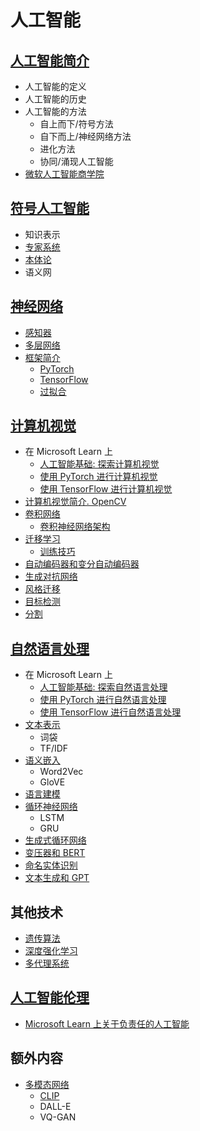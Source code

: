 # 人工智能

## [人工智能简介](https://github.com/microsoft/AI-For-Beginners/blob/main/lessons/1-Intro/README.md)
 - 人工智能的定义
 - 人工智能的历史
 - 人工智能的方法
     - 自上而下/符号方法
     - 自下而上/神经网络方法
     - 进化方法
     - 协同/涌现人工智能
 - [微软人工智能商学院](https://www.microsoft.com/ai/ai-business-school/?WT.mc_id=academic-77998-cacaste)

## [符号人工智能](https://github.com/microsoft/AI-For-Beginners/blob/main/lessons/2-Symbolic/README.md)
 - 知识表示
 - [专家系统](https://github.com/microsoft/AI-For-Beginners/blob/main/lessons/2-Symbolic/Animals.ipynb)
 - [本体论](https://github.com/microsoft/AI-For-Beginners/blob/main/lessons/2-Symbolic/FamilyOntology.ipynb)
 - 语义网

## [神经网络](https://github.com/microsoft/AI-For-Beginners/blob/main/lessons/3-NeuralNetworks/README.md)
 - [感知器](https://github.com/microsoft/AI-For-Beginners/blob/main/lessons/3-NeuralNetworks/03-Perceptron/README.md)
 - [多层网络](https://github.com/microsoft/AI-For-Beginners/blob/main/lessons/3-NeuralNetworks/04-OwnFramework/README.md)
 - [框架简介](https://github.com/microsoft/AI-For-Beginners/blob/main/lessons/3-NeuralNetworks/05-Frameworks/README.md)
   - [PyTorch](https://github.com/microsoft/AI-For-Beginners/blob/main/lessons/3-NeuralNetworks/05-Frameworks/IntroPyTorch.ipynb)
   - [TensorFlow](https://github.com/microsoft/AI-For-Beginners/blob/main/lessons/3-NeuralNetworks/05-Frameworks/IntroKerasTF.md)
   - [过拟合](https://github.com/microsoft/AI-For-Beginners/blob/main/lessons/3-NeuralNetworks/05-Frameworks/Overfitting.md)

## [计算机视觉](https://github.com/microsoft/AI-For-Beginners/blob/main/lessons/4-ComputerVision/README.md)
 - 在 Microsoft Learn 上
    - [人工智能基础: 探索计算机视觉](https://docs.microsoft.com/learn/paths/explore-computer-vision-microsoft-azure/?WT.mc_id=academic-77998-cacaste)
    - [使用 PyTorch 进行计算机视觉](https://docs.microsoft.com/learn/modules/intro-computer-vision-pytorch/?WT.mc_id=academic-77998-cacaste)
    - [使用 TensorFlow 进行计算机视觉](https://docs.microsoft.com/learn/modules/intro-computer-vision-TensorFlow/?WT.mc_id=academic-77998-cacaste)
 - [计算机视觉简介. OpenCV](https://github.com/microsoft/AI-For-Beginners/blob/main/lessons/4-ComputerVision/06-IntroCV/README.md)
 - [卷积网络](https://github.com/microsoft/AI-For-Beginners/blob/main/lessons/4-ComputerVision/07-ConvNets/README.md)
   - [卷积神经网络架构](https://github.com/microsoft/AI-For-Beginners/blob/main/lessons/4-ComputerVision/07-ConvNets/CNN_Architectures.md)
 - [迁移学习](https://github.com/microsoft/AI-For-Beginners/blob/main/lessons/4-ComputerVision/08-TransferLearning/README.md)
   - [训练技巧](https://github.com/microsoft/AI-For-Beginners/blob/main/lessons/4-ComputerVision/08-TransferLearning/TrainingTricks.md)
 - [自动编码器和变分自动编码器](https://github.com/microsoft/AI-For-Beginners/blob/main/lessons/4-ComputerVision/09-Autoencoders/README.md)
 - [生成对抗网络](https://github.com/microsoft/AI-For-Beginners/blob/main/lessons/4-ComputerVision/10-GANs/README.md)
 - [风格迁移](https://github.com/microsoft/AI-For-Beginners/blob/main/lessons/4-ComputerVision/10-GANs/StyleTransfer.ipynb)
 - [目标检测](https://github.com/microsoft/AI-For-Beginners/blob/main/lessons/4-ComputerVision/11-ObjectDetection/README.md)
 - [分割](https://github.com/microsoft/AI-For-Beginners/blob/main/lessons/4-ComputerVision/12-Segmentation/README.md)

## [自然语言处理](https://github.com/microsoft/AI-For-Beginners/blob/main/lessons/5-NLP/README.md)
 - 在 Microsoft Learn 上
    - [人工智能基础: 探索自然语言处理](https://docs.microsoft.com/learn/paths/explore-natural-language-processing/?WT.mc_id=academic-77998-cacaste)
    - [使用 PyTorch 进行自然语言处理](https://docs.microsoft.com/learn/modules/intro-natural-language-processing-pytorch/?WT.mc_id=academic-77998-cacaste)
    - [使用 TensorFlow 进行自然语言处理](https://docs.microsoft.com/learn/modules/intro-natural-language-processing-TensorFlow/?WT.mc_id=academic-77998-cacaste)
 - [文本表示](https://github.com/microsoft/AI-For-Beginners/blob/main/lessons/5-NLP/13-TextRep/README.md)
    - 词袋
    - TF/IDF
 - [语义嵌入](https://github.com/microsoft/AI-For-Beginners/blob/main/lessons/5-NLP/14-Embeddings/README.md)
    - Word2Vec
    - GloVE
 - [语言建模](https://github.com/microsoft/AI-For-Beginners/blob/main/lessons/5-NLP/15-LanguageModeling)
 - [循环神经网络](https://github.com/microsoft/AI-For-Beginners/blob/main/lessons/5-NLP/16-RNN/README.md)
     - LSTM
     - GRU
 - [生成式循环网络](https://github.com/microsoft/AI-For-Beginners/blob/main/lessons/5-NLP/17-GenerativeNetworks/README.md)
 - [变压器和 BERT](https://github.com/microsoft/AI-For-Beginners/blob/main/lessons/5-NLP/18-Transformers/README.md)
 - [命名实体识别](https://github.com/microsoft/AI-For-Beginners/blob/main/lessons/5-NLP/19-NER/README.md)
 - [文本生成和 GPT](https://github.com/microsoft/AI-For-Beginners/blob/main/lessons/5-NLP/20-LanguageModels/README.md)
## 其他技术
 - [遗传算法](https://github.com/microsoft/AI-For-Beginners/blob/main/lessons/6-Other/21-GeneticAlgorithms/README.md)
 - [深度强化学习](https://github.com/microsoft/AI-For-Beginners/blob/main/lessons/6-Other/22-DeepRL/README.md)
 - [多代理系统](https://github.com/microsoft/AI-For-Beginners/blob/main/lessons/6-Other/23-MultiagentSystems/README.md)

## [人工智能伦理](https://github.com/microsoft/AI-For-Beginners/blob/main/lessons/7-Ethics/README.md)
 - [Microsoft Learn 上关于负责任的人工智能](https://docs.microsoft.com/learn/paths/responsible-ai-business-principles/?WT.mc_id=academic-77998-cacaste)
## 额外内容
 - [多模态网络](https://github.com/microsoft/AI-For-Beginners/blob/main/lessons/X-Extras/X1-MultiModal/README.md)
   - [CLIP](https://github.com/microsoft/AI-For-Beginners/blob/main/lessons/X-Extras/X1-MultiModal/Clip.ipynb)
   - DALL-E
   - VQ-GAN